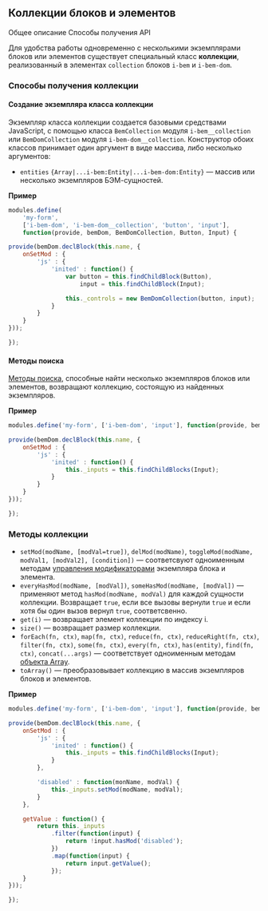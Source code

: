 ## Коллекции блоков и элементов

Общее описание
Способы получения
API

Для удобства работы одновременно с несколькими экземплярами блоков или элементов существует специальный класс **коллекции**, реализованный в элементах `collection` блоков `i-bem` и `i-bem-dom`.

### Способы получения коллекции

#### Создание экземпляра класса коллекции

Экземпляр класса коллекции создается базовыми средствами JavaScript,
с помощью класса `BemCollection` модуля `i-bem__collection` или `BemDomCollection` модуля `i-bem-dom__collection`.
Конструктор обоих классов принимает один аргумент в виде массива, либо несколько аргументов:

* `entities` `{Array|...i-bem:Entity|...i-bem-dom:Entity}` — массив или несколько экземпляров БЭМ-сущностей.

**Пример**

```js
modules.define(
    'my-form',
    ['i-bem-dom', 'i-bem-dom__collection', 'button', 'input'],
    function(provide, bemDom, BemDomCollection, Button, Input) {

provide(bemDom.declBlock(this.name, {
    onSetMod : {
        'js' : {
            'inited' : function() {
                var button = this.findChildBlock(Button),
                    input = this.findChildBlock(Input);

                this._controls = new BemDomCollection(button, input);
            }
        }
    }
}));

});
```

#### Методы поиска

[Методы поиска](./i-bem-js-dom.ru.md#Поиск-экземпляров-блоков-и-элементов-в-dom-дереве), способные найти несколько экземпляров блоков или элементов, возвращают коллекцию, состоящую из найденных экземпляров.

**Пример**

```js
modules.define('my-form', ['i-bem-dom', 'input'], function(provide, bemDom, Input) {

provide(bemDom.declBlock(this.name, {
    onSetMod : {
        'js' : {
            'inited' : function() {
                this._inputs = this.findChildBlocks(Input);
            }
        }
    }
}));

});
```

### Методы коллекции

* `setMod(modName, [modVal=true])`, `delMod(modName)`, `toggleMod(modName, modVal1, [modVal2], [condition])` — соответсвуют одноименным методам [управления модификаторами](./i-bem-js-states.ru.md#Управление-модификаторами) экземпляра блока и элемента.
* `everyHasMod(modName, [modVal])`, `someHasMod(modName, [modVal])` — применяют метод `hasMod(modName, modVal)` для каждой сущности коллекции. Возвращает `true`, если все вызовы вернули `true` и если хотя бы один вызов вернул `true`, соответсвенно.
* `get(i)` — возвращает элемент коллекции по индексу i.
* `size()` — возвращает размер коллекции.
* `forEach(fn, ctx)`, `map(fn, ctx)`, `reduce(fn, ctx)`, `reduceRight(fn, ctx)`, `filter(fn, ctx)`, `some(fn, ctx)`, `every(fn, ctx)`, `has(entity)`, `find(fn, ctx)`, `concat(...args)` — соответствует одноименным методам [объекта Array](https://developer.mozilla.org/en-US/docs/Web/JavaScript/Reference/Global_Objects/Array).
* `toArray()` — преобразовывает коллекцию в массив экземпляров блоков и элементов.

**Пример**

```js
modules.define('my-form', ['i-bem-dom', 'input'], function(provide, bemDom, Input) {

provide(bemDom.declBlock(this.name, {
    onSetMod : {
        'js' : {
            'inited' : function() {
                this._inputs = this.findChildBlocks(Input);
            }
        },

        'disabled' : function(monName, modVal) {
            this._inputs.setMod(modName, modVal);
        }
    },

    getValue : function() {
        return this._inputs
            .filter(function(input) {
                return !input.hasMod('disabled');
            })
            .map(function(input) {
                return input.getValue();
            });
    }
}));

});
```
